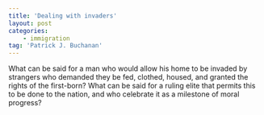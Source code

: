 ```yaml
---
title: 'Dealing with invaders'
layout: post
categories:
    - immigration
tag: 'Patrick J. Buchanan'
---
```


What can be said for a man who would allow his home to be invaded by strangers who demanded they be fed, clothed, housed, and granted the rights of the first-born? What can be said for a ruling elite that permits this to be done to the nation, and who celebrate it as a milestone of moral progress?